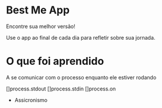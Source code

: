 # Best Me App

Encontre sua melhor versão!

Use o app ao final de cada dia para refletir sobre sua jornada.

# O que foi aprendido

A se comunicar com o processo enquanto ele estiver rodando

[]process.stdout
[]process.stdin
[]process.on

- Assicronismo
